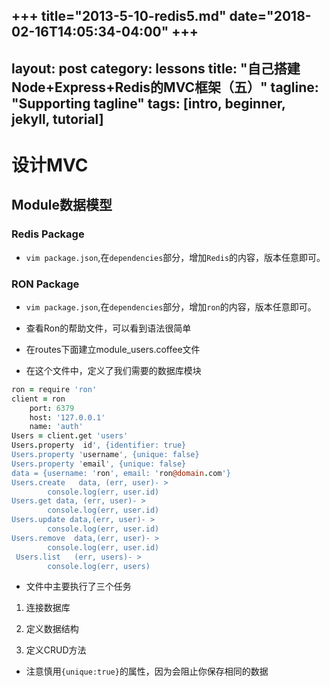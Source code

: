 +++
title="2013-5-10-redis5.md"
date="2018-02-16T14:05:34-04:00"
+++
---
layout: post
category: lessons
title: "自己搭建Node+Express+Redis的MVC框架（五）"
tagline: "Supporting tagline"
tags: [intro, beginner, jekyll, tutorial]
---

# 设计MVC

## Module数据模型

### Redis Package

+ `vim package.json`,在`dependencies`部分，增加`Redis`的内容，版本任意即可。

### RON Package

+ `vim package.json`,在`dependencies`部分，增加`ron`的内容，版本任意即可。

+ 查看Ron的帮助文件，可以看到语法很简单

+ 在routes下面建立module_users.coffee文件

+ 在这个文件中，定义了我们需要的数据库模块
```coffeescript
ron = require 'ron'
client = ron
    port: 6379
    host: '127.0.0.1'
    name: 'auth'
Users = client.get 'users'
Users.property  id', {identifier: true}
Users.property 'username', {unique: false}
Users.property 'email', {unique: false}
data = {username: 'ron', email: 'ron@domain.com'}
Users.create   data, (err, user)- >
        console.log(err, user.id)
Users.get data, (err, user)- >
        console.log(err, user.id)
Users.update data,(err, user)- >
        console.log(err, user.id)
Users.remove  data,(err, user)- >
        console.log(err, user.id)
 Users.list   (err, users)- >
        console.log(err, users)
```

+ 文件中主要执行了三个任务

1. 连接数据库

2. 定义数据结构

3. 定义CRUD方法

+ 注意慎用`{unique:true}`的属性，因为会阻止你保存相同的数据
